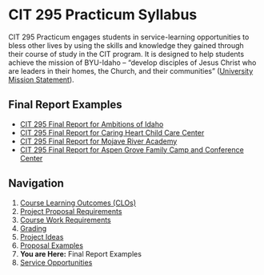 # CIT 295 Practicum Syllabus
CIT 295 Practicum engages students in service-learning opportunities to bless other lives by
using the skills and knowledge they gained through their course of study in the CIT program. It
is designed to help students achieve the mission of BYU-Idaho – “develop disciples of Jesus
Christ who are leaders in their homes, the Church, and their communities” ([University Mission
Statement](https://www.byui.edu/about/byu-idaho-mission-statement)).

## Final Report Examples
- [CIT 295 Final Report for Ambitions of Idaho](https://webmailbyui-my.sharepoint.com/:w:/g/personal/kwg6_byui_edu/Eee1zPCNieVNp08wGB3R4o8B1IVVk8SucECJBQp75T_dfA?e=xWhRTp)
- [CIT 295 Final Report for Caring Heart Child Care Center](https://webmailbyui-my.sharepoint.com/:w:/g/personal/kwg6_byui_edu/EQmvYQBrp-5Diek5D4lvXKYBDM6Ah0mnq5A_JCRCFWGYaQ?e=xSiGIW)
- [CIT 295 Final Report for Mojave River Academy](https://webmailbyui-my.sharepoint.com/:w:/g/personal/kwg6_byui_edu/ERL1y3yh8n5Chi7tHSeAGoYBvf3Sxb_UIWz2X_Oe4S82PQ?e=RHljxi)
- [CIT 295 Final Report for Aspen Grove Family Camp and Conference Center](https://webmailbyui-my.sharepoint.com/:w:/g/personal/kwg6_byui_edu/EUR8O6CCogFJjR5y9P9NVFQBqaTSQncI0Y51TUap_MUILA?e=5VgSqz)

## Navigation
1. [Course Learning Outcomes (CLOs)](https://cit295.github.io)
2. [Project Proposal Requirements](https://cit295.github.io/proposal_requirements)
3. [Course Work Requirements](https://cit295.github.io/course_work_requirements)
4. [Grading](https://cit295.github.io/grading)
5. [Project Ideas](https://cit295.github.io/project_ideas)
6. [Proposal Examples](https://cit295.github.io/proposal_examples)
7. **You are Here:** Final Report Examples
8. [Service Opportunities](https://cit295.github.io/service_opportunities)
